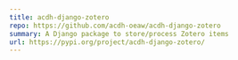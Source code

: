 ```yaml
---
title: acdh-django-zotero
repo: https://github.com/acdh-oeaw/acdh-django-zotero
summary: A Django package to store/process Zotero items
url: https://pypi.org/project/acdh-django-zotero/
---
```

